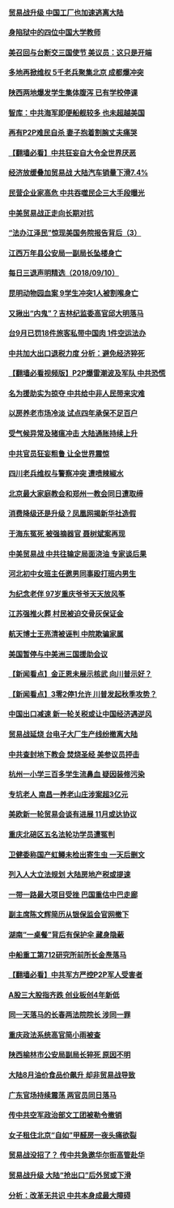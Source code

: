 #### [贸易战升级 中国工厂也加速逃离大陆](../pages/nsc413/n10706143.md) 

#### [身陷狱中的四位中国大学教师](../pages/nsc413/n10704961.md) 

#### [美召回与台断交三国使节 美议员：这只是开端](../pages/nsc413/n10706055.md) 

#### [多地再掀维权 5千老兵聚集北京 成都爆冲突](../pages/nsc413/n10705425.md) 

#### [陕西两地爆发学生集体腹泻 已有学校停课](../pages/nsc413/n10705589.md) 

#### [智库：中共海军即便船舰较多 也未超越美国](../pages/nsc413/n10706092.md) 

#### [再有P2P难民自杀 妻子抱着割腕丈夫痛哭](../pages/nsc413/n10705078.md) 

#### [【翻墙必看】中共狂妄自大令全世界厌恶](../pages/nsc413/n10703884.md) 

#### [经济放缓叠加贸易战 大陆汽车销量下滑7.4%](../pages/nsc413/n10705162.md) 

#### [民营企业家高危 中共吞噬民企三大手段曝光](../pages/nsc413/n10705056.md) 

#### [中美贸易战正走向长期对抗](../pages/nsc413/n10704443.md) 

#### [“法办江泽民”惊现美国务院报告背后（3）](../pages/nsc413/n10702262.md) 

#### [江西万年县公安局一副局长坠楼身亡](../pages/nsc413/n10705458.md) 

#### [每日三退声明精选（2018/09/10）](../pages/nsc413/n10705563.md) 

#### [昆明动物园血案 9学生冲突1人被割喉身亡](../pages/nsc413/n10705278.md) 

#### [又揪出“内鬼”？吉林纪监委高官邱大明落马](../pages/nsc413/n10705198.md) 

#### [台9月已罚18件旅客私带中国肉 1件空运法办](../pages/nsc413/n10705186.md) 

#### [中共加大出口退税力度 分析：避免经济猝死](../pages/nsc413/n10705144.md) 

#### [【翻墙必看视频版】P2P爆雷潮波及军队 中共恐慌](../pages/nsc413/n10702482.md) 

#### [名为援助实为掠夺 中共给中非人民带来灾难](../pages/nsc413/n10704000.md) 

#### [以房养老市场冷淡 试点四年承保不足百户](../pages/nsc413/n10704903.md) 

#### [受气候异常及猪瘟冲击 大陆通胀持续上升](../pages/nsc413/n10704821.md) 

#### [中共官员狂妄粗鲁 让全世界震惊](../pages/nsc413/n10704907.md) 

#### [四川老兵维权与警察冲突 遭喷辣椒水](../pages/nsc413/n10704960.md) 

#### [北京最大家庭教会和郑州一教会同日遭取缔](../pages/nsc413/n10704141.md) 

#### [消费降级还是升级？凤凰网揭新华社造假](../pages/nsc413/n10704727.md) 

#### [于海东冤死 被强摘器官 聂树斌案再现](../pages/nsc413/n10704777.md) 

#### [中美贸易战 中共往输定局面浇油 专家谈后果](../pages/nsc413/n10704865.md) 

#### [河北初中女班主任邀男同事殴打班内男生](../pages/nsc413/n10704524.md) 

#### [为纪念老伴 97岁重庆爷爷天天放风筝](../pages/nsc413/n10704774.md) 

#### [江苏强推火葬 村民被迫交骨灰保证金](../pages/nsc413/n10704515.md) 

#### [航天博士王亮清被诬判 中院欺骗家属](../pages/nsc413/n10704149.md) 

#### [美国暂停与中美洲三国援助会议](../pages/nsc413/n10704484.md) 

#### [【新闻看点】金正恩未展示核武 向川普示好？](../pages/nsc413/n10704495.md) 

#### [【新闻看点】3零2停1允许 川普发起秋季攻势？](../pages/nsc413/n10704230.md) 

#### [中国出口减速 新一轮关税或让中国经济遇逆风](../pages/nsc413/n10704142.md) 

#### [贸易战延烧 台电子大厂生产线纷撤离大陆](../pages/nsc413/n10704089.md) 

#### [中共查封地下教会 焚烧圣经 美参议员抨击](../pages/nsc413/n10704446.md) 

#### [杭州一小学三百多学生流鼻血 疑因装修污染](../pages/nsc413/n10704304.md) 

#### [专坑老人 南昌一养老山庄涉案超3亿元](../pages/nsc413/n10704244.md) 

#### [美欧新一轮贸易会谈有进展 11月或达协议](../pages/nsc413/n10704360.md) 

#### [重庆北碚区五名法轮功学员遭冤判](../pages/nsc413/n10704045.md) 

#### [卫健委称国产虹鳟未检出寄生虫 一天后删文](../pages/nsc413/n10704269.md) 

#### [列入人大立法规划 大陆房地产税或提速](../pages/nsc413/n10704275.md) 

#### [一带一路最大项目受挫 巴国重估中巴走廊](../pages/nsc413/n10703991.md) 

#### [副主席陈文辉简历从银保监会官网撤下](../pages/nsc413/n10703555.md) 

#### [湖南“一桌餐”背后有保护伞 藏身隐蔽](../pages/nsc413/n10703364.md) 

#### [中船重工第712研究所前所长金焘落马](../pages/nsc413/n10703601.md) 

#### [【翻墙必看】中共军方严控P2P军人受害者](../pages/nsc413/n10702361.md) 

#### [A股三大股指齐跌 创业板创4年新低](../pages/nsc413/n10702950.md) 

#### [同一天落马的长春两法院院长 涉同一罪](../pages/nsc413/n10692669.md) 

#### [重庆政法系统高官简小雨被查](../pages/nsc413/n10703338.md) 

#### [陕西榆林市公安局副局长猝死 原因不明](../pages/nsc413/n10702857.md) 

#### [大陆8月油价食品价飙升 却非贸易战导致](../pages/nsc413/n10703473.md) 

#### [广东官场持续震荡 两官员同日落马](../pages/nsc413/n10703221.md) 

#### [传中共空军政治部文工团被勒令撤销](../pages/nsc413/n10702722.md) 

#### [女子租住北京“自如”甲醛房一夜头痛欲裂](../pages/nsc413/n10702672.md) 

#### [贸易战没招了？ 传中共急邀华尔街高管赴华](../pages/nsc413/n10703092.md) 

#### [贸易战升级 大陆“抢出口”后外贸或下滑](../pages/nsc413/n10702925.md) 

#### [分析：改革无共识 中共本身成最大障碍](../pages/nsc413/n10697887.md) 


